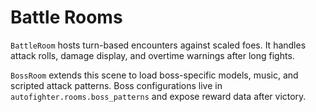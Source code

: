 # Battle Rooms

`BattleRoom` hosts turn-based encounters against scaled foes. It handles attack rolls, damage display, and overtime warnings after long fights.

`BossRoom` extends this scene to load boss-specific models, music, and scripted attack patterns. Boss configurations live in `autofighter.rooms.boss_patterns` and expose reward data after victory.
